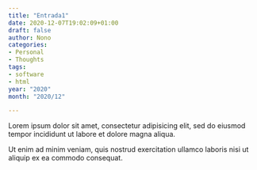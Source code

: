 ```yaml
---
title: "Entrada1"
date: 2020-12-07T19:02:09+01:00
draft: false
author: Nono
categories:
- Personal
- Thoughts
tags:
- software
- html
year: "2020"
month: "2020/12"

---
```

Lorem ipsum dolor sit amet, consectetur adipisicing elit, sed do eiusmod
tempor incididunt ut labore et dolore magna aliqua. 

<!--more-->

Ut enim ad minim veniam, quis nostrud exercitation ullamco laboris nisi ut
aliquip ex ea commodo consequat.